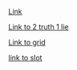 [Link](https://paco1127.github.io/test/index.html)

[Link to 2 truth 1 lie](https://paco1127.github.io/2TRUTHS1LIEDEFINITENOTFORISE2S02COURSEANDITISSOEASYTHATITTAKEME1AIPROMPTTODOUITHAHAHAHAHA/index.html)

[Link to grid](https://paco1127.github.io/OMGITISMTRINA20x8GRIDWITHA25.5HEIGHTAND11.5WIDTHITISALSORANDOMIZEDOMGOFCOURSEITISNOTAICODEANDIDOKNOWWHATISMEANITISJUSTFORISE2S02COURSE/index.html)
 
[link to slot](https://paco1127.github.io/OMGAAAAAAAAAAAAAAAAAAAAAAAAAAAAAAAAAAAAAAAAAAAAAAAAAAAAAAAAAAAAAAAEEEEEEEEEEEEEEEEEEEEEEEEEEEEEEEEEEEEEEEEEEEEEEEEEEEEEEEEEIIIIIIIIIIIIIIOOOOOOOOOOOOOOOOUUUUUUUUUUUUUU/index.html)